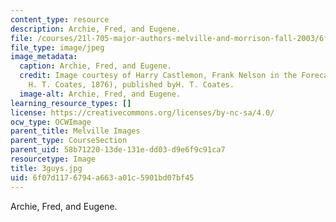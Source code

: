```yaml
---
content_type: resource
description: Archie, Fred, and Eugene.
file: /courses/21l-705-major-authors-melville-and-morrison-fall-2003/6f07d1176794a663a01c5901bd07bf45_3guys.jpg
file_type: image/jpeg
image_metadata:
  caption: Archie, Fred, and Eugene.
  credit: Image courtesy of Harry Castlemon, Frank Nelson in the Forecastle (Philadelphia,
    H. T. Coates, 1876), published byH. T. Coates.
  image-alt: Archie, Fred, and Eugene.
learning_resource_types: []
license: https://creativecommons.org/licenses/by-nc-sa/4.0/
ocw_type: OCWImage
parent_title: Melville Images
parent_type: CourseSection
parent_uid: 58b71220-13de-131e-dd03-d9e6f9c91ca7
resourcetype: Image
title: 3guys.jpg
uid: 6f07d117-6794-a663-a01c-5901bd07bf45
---
```

Archie, Fred, and Eugene.